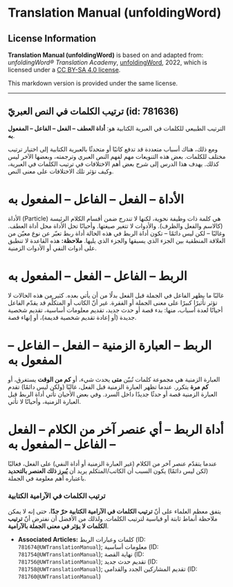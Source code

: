 # Translation Manual (unfoldingWord)

## License Information

**Translation Manual (unfoldingWord)** is based on and adapted from: _unfoldingWord® Translation Academy_, [unfoldingWord](https://unfoldingword.org/utw), 2022, which is licensed under a [CC BY-SA 4.0 license](https://creativecommons.org/licenses/by-sa/4.0/legalcode.en).

This markdown version is provided under the same license.



--------------------------------

## ترتيب الكلمات في النص العبريّ (id: 781636)

الترتيب الطبيعي للكلمات في العبرية الكتابية هو: **أداة العطف – الفعل – الفاعل – المفعول به**.

ومع ذلك، هناك أسباب متعددة قد تدفع كاتبًا أو متحدثًا بالعبرية الكتابية إلى اختيار ترتيب مختلف للكلمات. بعض هذه التنويعات مهم لفهم النص العبري وترجمته، وبعضها الآخر ليس كذلك. يهدف هذا الدرس إلى شرح بعض أهم الاختلافات في ترتيب الكلمات في العبرية، وكيف تؤثر تلك الاختلافات على معنى النص.

**الأداة – الفعل – الفاعل – المفعول به**
========================================

الأداة (Particle) هي كلمة ذات وظيفة نحوية، لكنها لا تندرج ضمن أقسام الكلام الرئيسة (كالاسم والفعل والظرف). والأدوات لا تتغير صيغتها. وأحيانًا تحل الأداة محل أداة العطف. وغالبًا – لكن ليس دائمًا – تكون أداة الربط في هذه الحالة أداة ربط تعبّر عن نوع معيّن من العلاقة المنطقية بين الجزء الذي يسبقها والجزء الذي يليها. **ملاحظة:** هذه القاعدة لا تنطبق على أدوات النفي أو الأدوات الزمنية.

**الربط – الفاعل – الفعل – المفعول به**
=======================================

غالبًا ما يظهر الفاعل في الجملة قبل الفعل بدلًا من أن يأتي بعده. كثير من هذه الحالات لا تؤثر تأثيرًا كبيرًا على معنى الجملة أو الفقرة. غير أنّ الكاتب أو المتكلِّم قد يقدّم الفاعل أحيانًا لعدة أسباب، منها: بدء قصة أو حدث جديد، تقديم معلومات أساسية، تقديم شخصية جديدة (أو إعادة تقديم شخصية قديمة)، أو إنهاء قصة.

الربط – العبارة الزمنية – الفعل – الفاعل – المفعول به
=====================================================

العبارة الزمنية هي مجموعة كلمات تُبيّن **متى** يحدث شيء، أو **كم من الوقت** يستغرق، أو **كم مرة** يتكرر. عندما تظهر العبارة الزمنية قبل الفعل، غالبًا (ولكن ليس دائمًا) تقدم العبارة الزمنية قصة أو حدثًا جديدًا داخل السرد. وفي بعض الأحيان تأتي أداة الربط قبل العبارة الزمنية، وأحيانًا لا تأتي.

أداة الربط – أي عنصر آخر من الكلام – الفعل – الفاعل – المفعول به
================================================================

عندما يتقدّم عنصر آخر من الكلام (غير العبارة الزمنية أو أداة النفي) على الفعل، فغالبًا (لكن ليس دائمًا) يكون السبب أن الكاتب/المتكلم يريد أن **يُبرز ذلك العنصر بالتحديد** باعتباره أهم معلومة في الجملة.

### **ترتيب الكلمات في الآرامية الكتابية**

يتفق معظم العلماء على أنّ **ترتيب الكلمات في الآرامية الكتابية حرّ جدًا**، حتى إنه لا يمكن ملاحظة أنماط ثابتة أو قياسية لترتيب الكلمات. ولذلك من الأفضل أن نفترض أنّ **ترتيب الكلمات لا يؤثر في معنى الجملة بالآرامية**.

* **Associated Articles:** كلمات وعبارات الربط (ID: `781674@UWTranslationManual`); معلومات أساسية (ID: `781754@UWTranslationManual`); نهاية القصة (ID: `781756@UWTranslationManual`); تقديم حدث جديد (ID: `781758@UWTranslationManual`); تقديم المشاركين الجدد والقدامى (ID: `781760@UWTranslationManual`)

